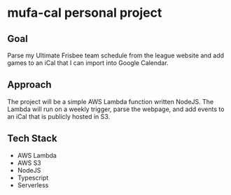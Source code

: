 # mufa-cal personal project

## Goal

Parse my Ultimate Frisbee team schedule from the league website and add games to an iCal that I can import into Google Calendar.

## Approach

The project will be a simple AWS Lambda function written NodeJS. The Lambda will run on a weekly trigger, parse the webpage, and add events to an iCal that is publicly hosted in S3.

## Tech Stack

- AWS Lambda
- AWS S3
- NodeJS
- Typescript
- Serverless